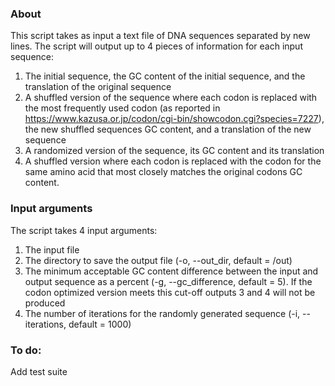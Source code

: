 ### About
This script takes as input a text file of DNA sequences separated by new lines. The script will output up to 4
pieces of information for each input sequence:
1) The initial sequence, the GC content of the initial sequence, and the translation of the original sequence
2) A shuffled version of the sequence where each codon is replaced with the most frequently used codon (as reported in https://www.kazusa.or.jp/codon/cgi-bin/showcodon.cgi?species=7227), the new shuffled sequences GC content, and a translation of the new sequence
3) A randomized version of the sequence, its GC content and its translation
4) A shuffled version where each codon is replaced with the codon for the same amino acid that most closely matches the original codons GC content.

### Input arguments
The script takes 4 input arguments:
1) The input file
2) The directory to save the output file (-o, --out_dir, default = /out)
3) The minimum acceptable GC content difference between the input and output sequence as a percent (-g, --gc_difference, default = 5). If the codon optimized version meets this cut-off outputs 3 and 4 will not be produced
4) The number of iterations for the randomly generated sequence (-i, --iterations, default = 1000)

### To do:
Add test suite
